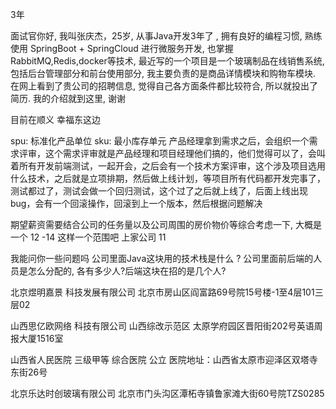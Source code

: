 3年

面试官你好, 我叫张庆杰，25岁, 从事Java开发3年了 , 拥有良好的编程习惯, 熟练使用 SpringBoot + SpringCloud 进行微服务开发, 也掌握RabbitMQ,Redis,docker等技术, 最近写的一个项目是一个玻璃制品在线销售系统, 包括后台管理部分和前台使用部分, 我主要负责的是商品详情模块和购物车模块. 在网上看到了贵公司的招聘信息, 觉得自己各方面条件都比较符合,  所以就投出了简历. 我的介绍就到这里, 谢谢

目前在顺义 幸福东这边

spu: 标准化产品单位
sku: 最小库存单元
产品经理拿到需求之后，会组织一个需求评审，这个需求评审就是产品经理和项目经理他们搞的，他们觉得可以了，会叫着所有开发前端测试，一起开会，之后会有一个技术方案评审，这个涉及项目选用什么技术，之后就是立项排期，然后做上线计划，等项目所有代码都开发完事了，测试都过了，测试会做一个回归测试，这个过了之后就上线了，后面上线出现 bug，会有一个回滚操作，回滚到上一个版本，然后根据问题解决

期望薪资需要结合公司的任务量以及公司周围的房价物价等综合考虑一下, 大概是一个 12 -14 这样一个范围吧
上家公司 11

我能问你一些问题吗
公司里面Java这块用的技术栈是什么 ? 
公司里面前后端的人员是怎么分配的, 各有多少人?后端这块在招的是几个人?


北京煜明嘉景 科技发展有限公司
北京市房山区阎富路69号院15号楼-1至4层101三层02

山西思亿欧网络 科技有限公司
山西综改示范区
太原学府园区晋阳街202号英语周报大厦1516室


山西省人民医院
三级甲等 综合医院 公立
医院地址：山西省太原市迎泽区双塔寺东街26号


北京乐达时创玻璃有限公司
北京市门头沟区潭柘寺镇鲁家滩大街60号院TZS0285